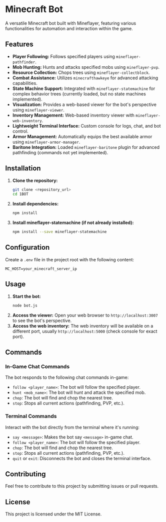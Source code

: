 # Minecraft Bot

A versatile Minecraft bot built with Mineflayer, featuring various functionalities for automation and interaction within the game.

## Features

-   **Player Following:** Follows specified players using `mineflayer-pathfinder`.
-   **Mob Hunting:** Hunts and attacks specified mobs using `mineflayer-pvp`.
-   **Resource Collection:** Chops trees using `mineflayer-collectblock`.
-   **Combat Assistance:** Utilizes `minecrafthawkeye` for advanced attacking capabilities.
-   **State Machine Support:** Integrated with `mineflayer-statemachine` for complex behavior trees (currently loaded, but no state machines implemented).
-   **Visualization:** Provides a web-based viewer for the bot's perspective using `mineflayer-viewer`.
-   **Inventory Management:** Web-based inventory viewer with `mineflayer-web-inventory`.
-   **Lightweight Terminal Interface:** Custom console for logs, chat, and bot control.
-   **Armor Management:** Automatically equips the best available armor using `mineflayer-armor-manager`.
-   **Baritone Integration:** Loaded `mineflayer-baritone` plugin for advanced pathfinding (commands not yet implemented).

## Installation

1.  **Clone the repository:**
    ```bash
    git clone <repository_url>
    cd 1BOT
    ```
2.  **Install dependencies:**
    ```bash
    npm install
    ```
3.  **Install mineflayer-statemachine (if not already installed):**
    ```bash
    npm install --save mineflayer-statemachine
    ```

## Configuration

Create a `.env` file in the project root with the following content:

```
MC_HOST=your_minecraft_server_ip
```

## Usage

1.  **Start the bot:**
    ```bash
    node bot.js
    ```
2.  **Access the viewer:** Open your web browser to `http://localhost:3007` to see the bot's perspective.
3.  **Access the web inventory:** The web inventory will be available on a different port, usually `http://localhost:5000` (check console for exact port).

## Commands

### In-Game Chat Commands

The bot responds to the following chat commands in-game:

-   `follow <player_name>`: The bot will follow the specified player.
-   `hunt <mob_name>`: The bot will hunt and attack the specified mob.
-   `chop`: The bot will find and chop the nearest tree.
-   `stop`: Stops all current actions (pathfinding, PVP, etc.).

### Terminal Commands

Interact with the bot directly from the terminal where it's running:

-   `say <message>`: Makes the bot say `<message>` in-game chat.
-   `follow <player_name>`: The bot will follow the specified player.
-   `chop`: The bot will find and chop the nearest tree.
-   `stop`: Stops all current actions (pathfinding, PVP, etc.).
-   `quit` or `exit`: Disconnects the bot and closes the terminal interface.

## Contributing

Feel free to contribute to this project by submitting issues or pull requests.

## License

This project is licensed under the MIT License.